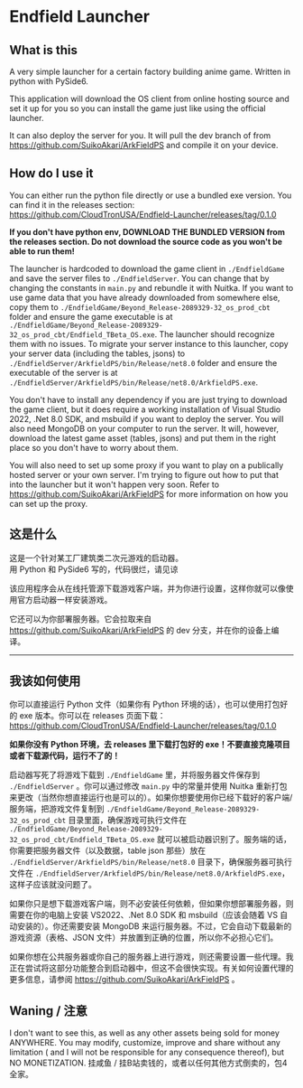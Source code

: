 # Endfield Launcher

## What is this
A very simple launcher for a certain factory building anime game.
Written in python with PySide6.

This application will download the OS client from online hosting source and set it up for you so you can install the game just like using the official launcher.

It can also deploy the server for you. It will pull the dev branch of from https://github.com/SuikoAkari/ArkFieldPS and compile it on your device.

## How do I use it

You can either run the python file directly or use a bundled exe version. You can find it in the releases section: https://github.com/CloudTronUSA/Endfield-Launcher/releases/tag/0.1.0

**If you don't have python env, DOWNLOAD THE BUNDLED VERSION from the releases section. Do not download the source code as you won't be able to run them!**

The launcher is hardcoded to download the game client in `./EndfieldGame` and save the server files to `./EndfieldServer`. You can change that by changing the constants in `main.py` and rebundle it with Nuitka. If you want to use game data that you have already downloaded from somewhere else, copy them to `./EndfieldGame/Beyond_Release-2089329-32_os_prod_cbt` folder and ensure the game executable is at `./EndfieldGame/Beyond_Release-2089329-32_os_prod_cbt/Endfield_TBeta_OS.exe`. The launcher should recognize them with no issues. To migrate your server instance to this launcher, copy your server data (including the tables, jsons) to `./EndfieldServer/ArkfieldPS/bin/Release/net8.0` folder and ensure the executable of the server is at `./EndfieldServer/ArkfieldPS/bin/Release/net8.0/ArkfieldPS.exe`.

You don't have to install any dependency if you are just trying to download the game client, but it does require a working installation of Visual Studio 2022, .Net 8.0 SDK, and msbuild if you want to deploy the server. You will also need MongoDB on your computer to run the server. It will, however, download the latest game asset (tables, jsons) and put them in the right place so you don't have to worry about them.

You will also need to set up some proxy if you want to play on a publically hosted server or your own server. I'm trying to figure out how to put that into the launcher but it won't happen very soon. Refer to https://github.com/SuikoAkari/ArkFieldPS for more information on how you can set up the proxy.

## 这是什么

这是一个针对某工厂建筑类二次元游戏的启动器。  
用 Python 和 PySide6 写的，代码很烂，请见谅

该应用程序会从在线托管源下载游戏客户端，并为你进行设置，这样你就可以像使用官方启动器一样安装游戏。

它还可以为你部署服务器。它会拉取来自 https://github.com/SuikoAkari/ArkFieldPS 的 dev 分支，并在你的设备上编译。

----------

## 我该如何使用

你可以直接运行 Python 文件（如果你有 Python 环境的话），也可以使用打包好的 exe 版本。你可以在 releases 页面下载：https://github.com/CloudTronUSA/Endfield-Launcher/releases/tag/0.1.0

**如果你没有 Python 环境，去 releases 里下载打包好的 exe！不要直接克隆项目或者下载源代码，运行不了的！**

启动器写死了将游戏下载到 `./EndfieldGame` 里，并将服务器文件保存到 `./EndfieldServer` 。你可以通过修改 `main.py` 中的常量并使用 Nuitka 重新打包来更改（当然你想直接运行也是可以的）。如果你想要使用你已经下载好的客户端/服务端，把游戏文件复制到 `./EndfieldGame/Beyond_Release-2089329-32_os_prod_cbt` 目录里面，确保游戏可执行文件在 `./EndfieldGame/Beyond_Release-2089329-32_os_prod_cbt/Endfield_TBeta_OS.exe` 就可以被启动器识别了。服务端的话，你需要把服务器文件（以及数据，table json 那些）放在 `./EndfieldServer/ArkfieldPS/bin/Release/net8.0` 目录下，确保服务器可执行文件在 `./EndfieldServer/ArkfieldPS/bin/Release/net8.0/ArkfieldPS.exe`，这样子应该就没问题了。

如果你只是想下载游戏客户端，则不必安装任何依赖，但如果你想部署服务器，则需要在你的电脑上安装 VS2022、.Net 8.0 SDK 和 msbuild（应该会随着 VS 自动安装的）。你还需要安装 MongoDB 来运行服务器。不过，它会自动下载最新的游戏资源（表格、JSON 文件）并放置到正确的位置，所以你不必担心它们。

如果你想在公共服务器或你自己的服务器上进行游戏，则还需要设置一些代理。我正在尝试将这部分功能整合到启动器中，但这不会很快实现。有关如何设置代理的更多信息，请参阅 https://github.com/SuikoAkari/ArkFieldPS 。

## Waning / 注意
I don't want to see this, as well as any other assets being sold for money ANYWHERE. You may modify, customize, improve and share without any limitation ( and I will not be responsible for any consequence thereof), but NO MONETIZATION. 挂咸鱼 / 挂B站卖钱的，或者以任何其他方式倒卖的，包4全家。
